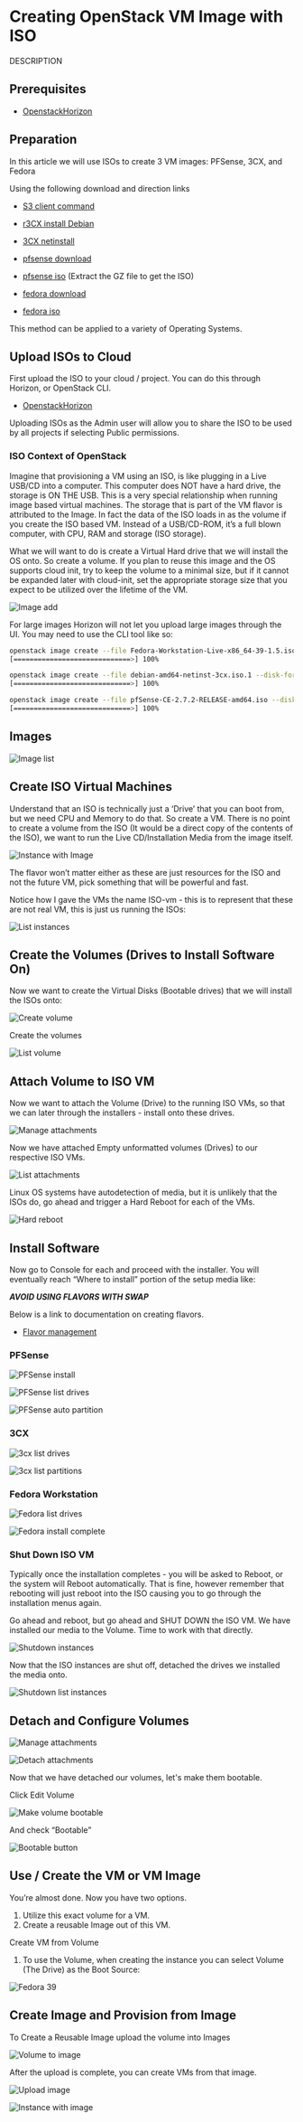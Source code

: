 # Creating OpenStack VM Image with ISO

DESCRIPTION

## Prerequisites

- [OpenstackHorizon](../users-manual/using-creating-images.md)

## Preparation

In this article we will use ISOs to create 3 VM images: PFSense, 3CX, and Fedora

Using the following download and direction links

- [S3 client command](https://awscli.amazonaws.com/v2/documentation/api/latest/reference/s3/index.html)
- [r3CX install Debian](https://www.3cx.com/docs/manual/installing-debian-linux-pbx/)
- [3CX netinstall](https://downloads-global.3cx.com/downloads/debian12iso/debian-amd64-netinst-3cx.iso)

- [pfsense download](https://www.pfsense.org/download/)
- [pfsense iso](https://atxfiles.netgate.com/mirror/downloads/pfSense-CE-2.7.2-RELEASE-amd64.iso.gz)
(Extract the GZ file to get the ISO)

- [fedora download](https://fedoraproject.org/workstation/download)
- [fedora iso](https://download.fedoraproject.org/pub/fedora/linux/releases/39/Workstation/x86_64/iso/Fedora-Workstation-Live-x86_64-39-1.5.iso)

This method can be applied to a variety of Operating Systems.

## Upload ISOs to Cloud

First upload the ISO to your cloud / project. You can do this through Horizon,
or OpenStack CLI.

- [OpenstackHorizon](../users-manual/using-creating-images.md)

Uploading ISOs as the Admin user will allow you to share the ISO to be used by
all projects if selecting Public permissions.

### ISO Context of OpenStack

Imagine that provisioning a VM using an ISO, is like plugging in a Live USB/CD
into a computer. This computer does NOT have a hard drive, the storage is ON THE
USB. This is a very special relationship when running image based virtual
machines. The storage that is part of the VM flavor is attributed to the Image.
In fact the data of the ISO loads in as the volume if you create the ISO based
VM. Instead of a USB/CD-ROM, it’s a full blown computer, with CPU, RAM and
storage (ISO storage).

What we will want to do is create a Virtual Hard drive that we will install the
 OS onto. So create a volume. If you plan to reuse this image and the OS supports
cloud init, try to keep the volume to a minimal size, but if it cannot be
expanded later with cloud-init, set the appropriate storage size that you expect
to be utilized over the lifetime of the VM.

![Image add](../tutorials/images/iso_images/horizon_image_add.png "Add Images")

For large images Horizon will not let you upload large images through the UI.
You may need to use the CLI tool like so:

```bash
openstack image create --file Fedora-Workstation-Live-x86_64-39-1.5.iso --disk-format iso --shared --progress "Fedora Workstation Live 39"
[=============================>] 100%

openstack image create --file debian-amd64-netinst-3cx.iso.1 --disk-format iso --shared --progress "3cx-debian"
[=============================>] 100%

openstack image create --file pfSense-CE-2.7.2-RELEASE-amd64.iso --disk-format iso --shared --progress "pfsense"
[=============================>] 100%
```

## Images

![Image list](../tutorials/images/iso_images/horizon_image_list.png "Image List")

## Create ISO Virtual Machines

Understand that an ISO is technically just a ‘Drive’ that you can boot from, but
we need CPU and Memory to do that. So create a VM. There is no point to create a
volume from the ISO (It would be a direct copy of the contents of the ISO), we
want to run the Live CD/Installation Media from the image itself.

![Instance with Image](../tutorials/images/iso_images/horizon_create_instancewithimage.png "Instance with Image")

The flavor won’t matter either as these are just resources for the ISO and not
the future VM, pick something that will be powerful and fast.

Notice how I gave the VMs the name ISO-vm - this is to represent that these are
not real VM, this is just us running the ISOs:

![List instances](../tutorials/images/iso_images/horizon_list_instances.png "List Instances")

## Create the Volumes (Drives to Install Software On)

Now we want to create the Virtual Disks (Bootable drives) that we will install
the ISOs onto:

![Create volume](../tutorials/images/iso_images/horizon_create_volume.png "Create Volume")

Create the volumes

![List volume](../tutorials/images/iso_images/horizon_list_volumes.png "List Volume")

## Attach Volume to ISO VM

Now we want to attach the Volume (Drive) to the running ISO VMs, so that we can
later through the installers - install onto these drives.

![Manage attachments](../tutorials/images/iso_images/horizon_manage_attachments.png "Manage Attachments")

Now we have attached Empty unformatted volumes (Drives) to our respective ISO VMs.

![List attachments](../tutorials/images/iso_images/horizon_list_attachments.png "List Attachments")

Linux OS systems have autodetection of media, but it is unlikely that the ISOs
do, go ahead and trigger a Hard Reboot for each of the VMs.

![Hard reboot](../tutorials/images/iso_images/hard_reboot.png "Hard Reboot")

## Install Software

Now go to Console for each and proceed with the installer. You will eventually
reach “Where to install” portion of the setup media like:

_**AVOID USING FLAVORS WITH SWAP**_

Below is a link to documentation on creating flavors.

- [Flavor management](https://openmetal.io/docs/manuals/tutorials/manage-flavors)

### PFSense

![PFSense install](../tutorials/images/iso_images/pfsense_install.png "PFSense Install")

![PFSense list drives](../tutorials/images/iso_images/pfsense_list_drives.png "PFSense List Drives")

![PFSense auto partition](../tutorials/images/iso_images/pfsense_auto_partition.png "PFSense Auto Partition")

### 3CX

![3cx list drives](../tutorials/images/iso_images/3cx_list_disk.png "3cx List Drives")

![3cx list partitions](../tutorials/images/iso_images/3cx_list_partitions.png "3cx List Partitions")

### Fedora Workstation

![Fedora list drives](../tutorials/images/iso_images/fedora_disk.png "Fedora List Drives")

![Fedora install complete](../tutorials/images/iso_images/fedora_install_complete.png "Fedora Install complete")

### Shut Down ISO VM

Typically once the installation completes - you will be asked to Reboot, or the
system will Reboot automatically. That is fine, however remember that rebooting
will just reboot into the ISO causing you to go through the installation menus again.

Go ahead and reboot, but go ahead and SHUT DOWN the ISO VM.
We have installed our media to the Volume.
Time to work with that directly.

![Shutdown instances](../tutorials/images/iso_images/shutdown_instances.png "Shutdown Instances")

Now that the ISO instances are shut off, detached the drives we installed the
media onto.

![Shutdown list instances](../tutorials/images/iso_images/shutdown_list.png "Shutdown List Instances")

## Detach and Configure Volumes

![Manage attachments](../tutorials/images/iso_images/manage_attachments.png "Manage Attachments")

![Detach attachments](../tutorials/images/iso_images/detach_attachments.png "Detach Attachments")

Now that we have detached our volumes, let's make them bootable.

Click Edit Volume

![Make volume bootable](../tutorials/images/iso_images/make_volume_bootable.png "Make Volume bootable")

And check “Bootable”

![Bootable button](../tutorials/images/iso_images/bootable_button.png "Bootable Button")

## Use / Create the VM or VM Image

You’re almost done. Now you have two options.

1. Utilize this exact volume for a VM.
2. Create a reusable Image out of this VM.

Create VM from Volume

1. To use the Volume, when creating the instance you can select
Volume (The Drive) as the Boot Source:

![Fedora 39](../tutorials/images/iso_images/Fedora_splash_page.png "Fedora 39")

## Create Image and Provision from Image

To Create a Reusable Image upload the volume into Images

![Volume to image](../tutorials/images/iso_images/volume_to_image.png "Volume to Image")

After the upload is complete, you can create VMs from that image.

![Upload image](../tutorials/images/iso_images/upload_image.png "Upload Image")

![Instance with image](../tutorials/images/iso_images/instancewithimage.png "Instance with Image")
